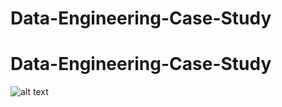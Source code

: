 # Data-Engineering-Case-Study
# Data-Engineering-Case-Study
![alt text](https://github.com/pulikodan/Data-Engineering-Case-Study/blob/main/arch.png?raw=true)
